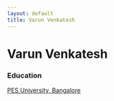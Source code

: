```yaml
---
layout: default
title: Varun Venkatesh
---
```

# Varun Venkatesh
### Education
[PES University, Bangalore](https://pes.edu "PES University")
